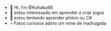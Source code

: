 - 👋 Hi, I’m @Kohaku68
- 👀 estou interessado em aprender a criar jogos
- 🌱 estou tentando aprender phiton ou C#
- ⚡ Fatos curiosos adoro um mine de madrugada

<!---
Kohaku68/Kohaku68 is a ✨ special ✨ repository because its `README.md` (this file) appears on your GitHub profile.
You can click the Preview link to take a look at your changes.
--->
